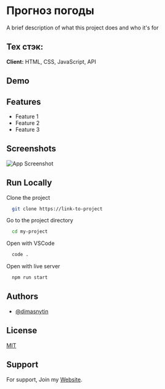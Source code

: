 
# Прогноз погоды

A brief description of what this project does and who it's for

## Тех стэк: 

**Client:** HTML, CSS, JavaScript, API

## Demo


## Features

- Feature 1
- Feature 2
- Feature 3

## Screenshots

![App Screenshot](https://via.placeholder.com/468x300?text=App+Screenshot+Here)

## Run Locally

Clone the project

```bash
  git clone https://link-to-project
```

Go to the project directory

```bash
  cd my-project
```

Open with VSCode

```bash
  code .
```

Open with live server

```bash
  npm run start
```


## Authors

- [@dimasnytin](https://github.com/dimasnytin)

## License

[MIT](https://choosealicense.com/licenses/mit/)

## Support

For support, Join my [Website](https://dimasnytin.github.io/cv/).
